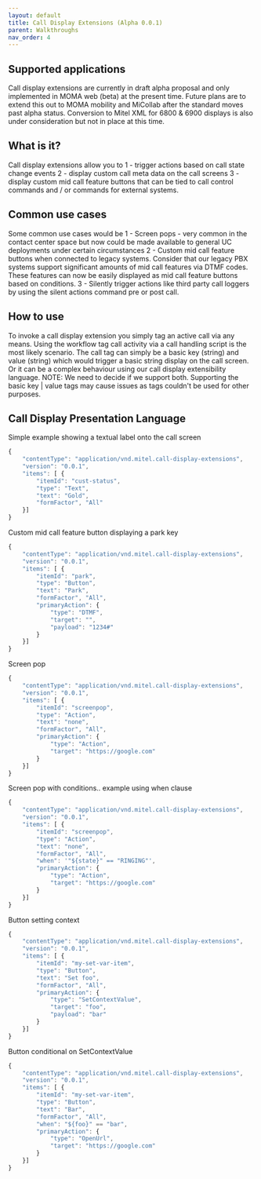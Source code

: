 ```yaml
---
layout: default
title: Call Display Extensions (Alpha 0.0.1)
parent: Walkthroughs
nav_order: 4
---
```


## Supported applications
Call display extensions are currently in draft alpha proposal and only implemented in MOMA web (beta) at the present time. Future plans are to extend this out to MOMA mobility and MiCollab after the standard moves past alpha status. Conversion to Mitel XML for 6800 & 6900 displays is also under consideration but not in place at this time.

## What is it?
Call display extensions allow you to 
1 - trigger actions based on call state change events
2 - display custom call meta data on the call screens
3 - display custom mid call feature buttons that can be tied to call control commands and / or commands for external systems.

## Common use cases
Some common use cases would be 
1 - Screen pops - very common in the contact center space but now could be made available to general UC deployments under certain circumstances
2 - Custom mid call feature buttons when connected to legacy systems. Consider that our legacy PBX systems support significant amounts of mid call features via DTMF codes. These features can now be easily displayed as mid call feature buttons based on conditions.
3 - Silently trigger actions like third party call loggers by using the silent actions command pre or post call.

## How to use
To invoke a call display extension you simply tag an active call via any means. Using the workflow tag call activity via a call handling script is the most likely scenario.
The call tag can simply be a basic key (string) and value (string) which would trigger a basic string display on the call screen. Or it can be a complex behaviour using our call display extensibility language.
NOTE: We need to decide if we support both. Supporting the basic key | value tags may cause issues as tags couldn't be used for other purposes.

## Call Display Presentation Language

Simple example showing a textual label onto the call screen

``` javascript
{
    "contentType": "application/vnd.mitel.call-display-extensions",
    "version": "0.0.1",
    "items": [ {
        "itemId": "cust-status",
        "type": "Text",
        "text": "Gold",
        "formFactor", "All"
    }]
}
```

Custom mid call feature button displaying a park key

``` javascript
{
    "contentType": "application/vnd.mitel.call-display-extensions",
    "version": "0.0.1",
    "items": [ {
        "itemId": "park",
        "type": "Button",
        "text": "Park",
        "formFactor", "All",
        "primaryAction": {
            "type": "DTMF",
            "target": "",
            "payload": "1234#"
        }
    }]
}
```

Screen pop

``` javascript
{
    "contentType": "application/vnd.mitel.call-display-extensions",
    "version": "0.0.1",
    "items": [ {
        "itemId": "screenpop",
        "type": "Action",
        "text": "none",
        "formFactor", "All",
        "primaryAction": {
            "type": "Action",
            "target": "https://google.com"
        }
    }]
}
```

Screen pop with conditions.. example using when clause

``` javascript
{
    "contentType": "application/vnd.mitel.call-display-extensions",
    "version": "0.0.1",
    "items": [ {
        "itemId": "screenpop",
        "type": "Action",
        "text": "none",
        "formFactor", "All",
        "when": '"${state}" == "RINGING"',
        "primaryAction": {
            "type": "Action",
            "target": "https://google.com"
        }
    }]
}
```

Button setting context

``` javascript
{
    "contentType": "application/vnd.mitel.call-display-extensions",
    "version": "0.0.1",
    "items": [ {
        "itemId": "my-set-var-item",
        "type": "Button",
        "text": "Set foo",
        "formFactor", "All",
        "primaryAction": {
            "type": "SetContextValue",
            "target": "foo",
            "payload": "bar"
        }
    }]
}
```

Button conditional on SetContextValue

``` javascript
{
    "contentType": "application/vnd.mitel.call-display-extensions",
    "version": "0.0.1",
    "items": [ {
        "itemId": "my-set-var-item",
        "type": "Button",
        "text": "Bar",
        "formFactor", "All",
        "when": "${foo}" == "bar",
        "primaryAction": {
            "type": "OpenUrl",
            "target": "https://google.com"
        }
    }]
}
```